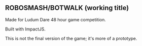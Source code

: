 ROBOSMASH/BOTWALK (working title)
---------------------------------

Made for Ludum Dare 48 hour game competition.

Built with ImpactJS.

This is not the final version of the game; it's more of a prototype.
